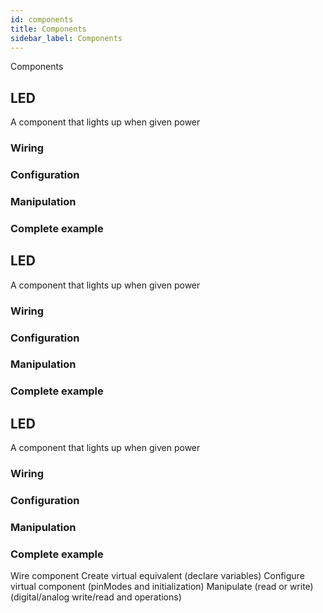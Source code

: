 ```yaml
---
id: components
title: Components
sidebar_label: Components
---
```


Components

## LED

A component that lights up when given power

### Wiring

### Configuration

### Manipulation

### Complete example


## LED

A component that lights up when given power

### Wiring

### Configuration

### Manipulation

### Complete example

## LED

A component that lights up when given power

### Wiring

### Configuration

### Manipulation

### Complete example
Wire component 
Create virtual equivalent (declare variables)
Configure virtual component (pinModes and initialization)
Manipulate (read or write) (digital/analog write/read and operations)